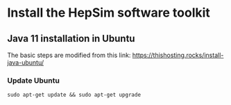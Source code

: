 # Install the HepSim software toolkit

## Java 11 installation in Ubuntu
The basic steps are modified from this link:
https://thishosting.rocks/install-java-ubuntu/

### Update Ubuntu
```
sudo apt-get update && sudo apt-get upgrade
```
